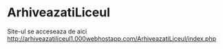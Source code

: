 # ArhiveazatiLiceul
Site-ul se acceseaza de aici http://arhiveazatiliceul1.000webhostapp.com/ArhiveazatiLiceul/index.php
